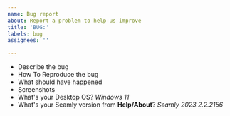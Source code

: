 ```yaml
---
name: Bug report
about: Report a problem to help us improve
title: 'BUG:'
labels: bug
assignees: ''

---
```


* Describe the bug 
* How To Reproduce the bug 
* What should have happened 
* Screenshots 
* What's your Desktop OS? _Windows 11_ 
* What's your Seamly version from **Help/About**? _Seamly 2023.2.2.2156_
